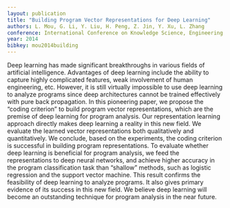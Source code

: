 ```yaml
---
layout: publication
title: "Building Program Vector Representations for Deep Learning"
authors: L. Mou, G. Li, Y. Liu, H. Peng, Z. Jin, Y. Xu, L. Zhang
conference: International Conference on Knowledge Science, Engineering and Management
year: 2014
bibkey: mou2014building
---
```

Deep learning has made significant breakthroughs
in various fields of artificial intelligence. Advantages of deep
learning include the ability to capture highly complicated features, weak involvement of human engineering, etc. However,
it is still virtually impossible to use deep learning to analyze
programs since deep architectures cannot be trained effectively
with pure back propagation. In this pioneering paper, we propose
the “coding criterion” to build program vector representations,
which are the premise of deep learning for program analysis. Our
representation learning approach directly makes deep learning a
reality in this new field. We evaluate the learned vector representations both qualitatively and quantitatively. We conclude, based
on the experiments, the coding criterion is successful in building
program representations. To evaluate whether deep learning
is beneficial for program analysis, we feed the representations
to deep neural networks, and achieve higher accuracy in the
program classification task than “shallow” methods, such as
logistic regression and the support vector machine. This result
confirms the feasibility of deep learning to analyze programs. It
also gives primary evidence of its success in this new field. We
believe deep learning will become an outstanding technique for
program analysis in the near future.

